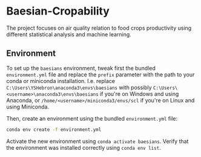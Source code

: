 # Baesian-Cropability

The project focuses on air quality relation to food crops productivity using different statistical analysis and machine learning.

## Environment

To set up the `baesians` environment, tweak first the bundled `environment.yml` file and replace the `prefix` parameter with the path to your conda or miniconda installation. I.e. replace `C:\Users\YSHebron\anaconda3\envs\baesians` with possibly `C:\Users\<username>\anaconda3\envs\baesians` if you're on Windows and using Anaconda, or `/home/<username>/miniconda3/envs/scl` if you're on Linux and using Miniconda.

Then, create an environment using the bundled `environment.yml` file:

```sh
conda env create -f environment.yml
```

Activate the new environment using `conda activate baesians`. Verify that the environment was installed correctly using `conda env list`.
